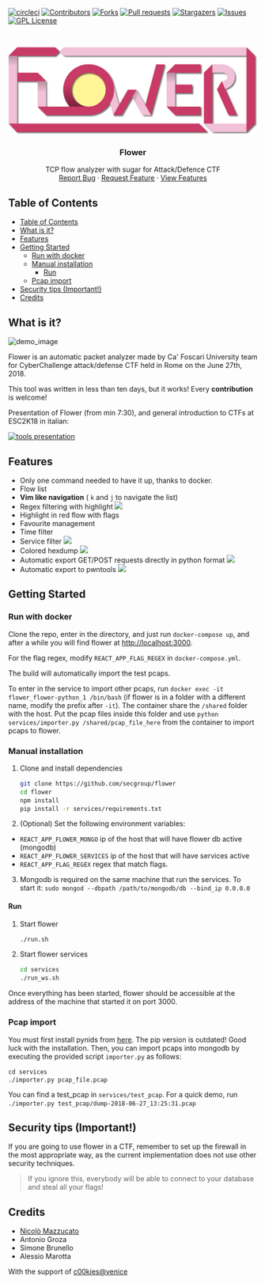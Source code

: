 
[![circleci][circleci-shield]][circleci-shield]
[![Contributors][contributors-shield]][contributors-url]
[![Forks][forks-shield]][forks-url]
[![Pull requests][pr-shield]][pr-url]
[![Stargazers][stars-shield]][stars-url]
[![Issues][issues-shield]][issues-url]
[![GPL License][license-shield]][license-url]

<!-- PROJECT LOGO -->
<br />
<p align="center">
  <a href="https://github.com/secgroup/flower">
    <img src="demo_images/logo.svg">

  </a>
  <h3 align="center">Flower</h3>
  <p align="center">
    TCP flow analyzer with sugar for Attack/Defence CTF
    <br />
    <a href="https://github.coms/ecgroup/flower/issues">Report Bug</a>
    ·
    <a href="https://github.com/secgroup/flower/issues">Request Feature</a>
    ·
    <a href="#features">View Features</a>
  </p>
</p>

## Table of Contents

- [Table of Contents](#table-of-contents)
- [What is it?](#what-is-it)
- [Features](#features)
- [Getting Started](#getting-started)
  - [Run with docker](#run-with-docker)
  - [Manual installation](#manual-installation)
    - [Run](#run)
  - [Pcap import](#pcap-import)
- [Security tips (Important!)](#security-tips-important)
- [Credits](#credits)

## What is it?

![demo_image](https://github.com/secgroup/flower/blob/master/demo_images/demo3.png?raw=true)

Flower is an automatic packet analyzer made by Ca' Foscari University team for CyberChallenge attack/defense CTF held in Rome on the June 27th, 2018.

This tool was written in less than ten days, but it works! Every **contribution** is welcome!

Presentation of Flower (from min 7:30), and general introduction to CTFs at ESC2K18 in italian:

[![tools presentation](http://img.youtube.com/vi/oGB7LFwTghE/0.jpg)](http://www.youtube.com/watch?v=oGB7LFwTghE)

## Features
- Only one command needed to have it up, thanks to docker.
- Flow list
- **Vim like navigation** ( `k` and `j` to navigate the list)
- Regex filtering with highlight
![](https://github.com/secgroup/flower/blob/master/demo_images/demo_search_hilight.png?raw=true)
- Highlight in red flow with flags
- Favourite management
- Time filter
- Service filter
![](https://github.com/secgroup/flower/blob/master/demo_images/demo_service_selection.png)
- Colored hexdump
![](https://github.com/secgroup/flower/blob/master/demo_images/demo_hex_dump.png?raw=true)
- Automatic export GET/POST requests directly in python format
![](https://github.com/secgroup/flower/blob/master/demo_images/demo_request_export.png)
- Automatic export to pwntools
![](https://github.com/secgroup/flower/blob/master/demo_images/demp_export_pwn.png)

## Getting Started

### Run with docker

Clone the repo, enter in the directory, and just run `docker-compose up`, and after a while you will find flower at [http://localhost:3000](http://localhost:3000).

For the flag regex, modify `REACT_APP_FLAG_REGEX` in `docker-compose.yml`.

The build will automatically import the test pcaps.

To enter in the service to import other pcaps, run `docker exec -it flower_flower-python_1 /bin/bash` (if flower is in a folder with a different name, modify the prefix after `-it`).
The container share the `/shared` folder with the host. Put the pcap files inside this folder and use `python services/importer.py /shared/pcap_file_here` from the container to import pcaps to flower.

### Manual installation

1. Clone and install dependencies
    ```bash
    git clone https://github.com/secgroup/flower
    cd flower
    npm install 
    pip install -r services/requirements.txt
    ```
2. (Optional) Set the following environment variables:
- `REACT_APP_FLOWER_MONGO` ip of the host that will have flower db active (mongodb)
- `REACT_APP_FLOWER_SERVICES` ip of the host that will have services active
- `REACT_APP_FLAG_REGEX` regex that match flags. 

3. Mongodb is required on the same machine that run the services.
To start it: `sudo mongod --dbpath /path/to/mongodb/db --bind_ip 0.0.0.0` 


#### Run
1. Start flower
    ```bash
    ./run.sh
    ```
2. Start flower services
    ```bash
    cd services
    ./run_ws.sh
    ```
Once everything has been started, flower should be accessible at the address of the machine that started it on port 3000.


### Pcap import
You must first install pynids from [here](https://github.com/MITRECND/pynids). The pip version is outdated! Good luck with the installation.
Then, you can import pcaps into mongodb by executing the provided script `importer.py` as follows:
```
cd services
./importer.py pcap_file.pcap
```
You can find a test_pcap in `services/test_pcap`. For a quick demo, run `./importer.py test_pcap/dump-2018-06-27_13:25:31.pcap`

## Security tips (Important!)

If you are going to use flower in a CTF, remember to set up the firewall in the most appropriate way, as the current implementation does not use other security techniques.
> If you ignore this, everybody will be able to connect to your database and steal all your flags!


## Credits
- [Nicolò Mazzucato](https://github.com/nicomazz)
- Antonio Groza
- Simone Brunello
- Alessio Marotta

With the support of [c00kies@venice](https://secgroup.github.io/)


<!-- MARKDOWN LINKS & IMAGES -->
<!-- https://www.markdownguide.org/basic-syntax/#reference-style-links -->
[circleci-shield]: https://circleci.com/gh/secgroup/flower.svg?style=shield

[contributors-shield]: https://img.shields.io/github/contributors/secgroup/flower.svg?style=flat-square
[contributors-url]: https://github.com/secgroup/flower/graphs/contributors

[forks-shield]: https://img.shields.io/github/forks/secgroup/flower.svg?style=flat-square
[forks-url]: https://github.com/secgroup/flower/network/members

[stars-shield]: https://img.shields.io/github/stars/secgroup/flower.svg?style=flat-square
[stars-url]: https://github.com/secgroup/flower/stargazers

[issues-shield]: https://img.shields.io/github/issues/secgroup/flower.svg?style=flat-square
[issues-url]: https://github.com/secgroup/flower/issues

[license-shield]: https://img.shields.io/github/license/secgroup/flower.svg?style=flat-square
[license-url]: https://github.com/secgroup/flower/blob/master/LICENSE.txt

[pr-shield]: https://img.shields.io/github/issues-pr/secgroup/flower.svg?style=flat-square
[pr-url]: https://github.com/secgroup/flower/pulls

[product-screenshot]: images/screenshot.png

